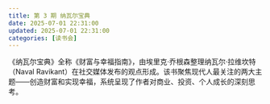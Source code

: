 ```yaml
---
title: 第 3 期 纳瓦尔宝典
date: 2025-07-01 22:31:00
updated: 2025-07-01 22:31:00
categories: [读书会]
---
```


《纳瓦尔宝典》全称《财富与幸福指南》，由埃里克·乔根森整理纳瓦尔·拉维坎特（Naval Ravikant）在社交媒体发布的观点形成。该书聚焦现代人最关注的两大主题——创造财富和实现幸福，系统呈现了作者对商业、投资、个人成长的深刻思考。
